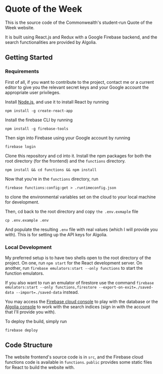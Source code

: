 # Quote of the Week

This is the source code of the Commonwealth's student-run Quote of the Week website.

It is built using React.js and Redux with a Google Firebase backend, and the search functionalities are provided by Algolia.

## Getting Started

### Requirements

First of all, if you want to contribute to the project, contact me or a current editor to give you the relevant secret keys and your Google account the appropriate user privileges.

Install [Node.js](https://nodejs.org/en/download/), and use it to install React by running

```npm install -g create-react-app```

Install the firebase CLI by running

```npm install -g firebase-tools```

Then sign into Firebase using your Google account by running

```firebase login```

Clone this repository and cd into it. Install the npm packages for both the root directory (for the frontend) and the `functions` directory.

```npm install && cd functions && npm install```

Now that you're in the `functions` directory, run

```firebase functions:config:get > .runtimeconfig.json```

to clone the environmental variables set on the cloud to your local machine for development.

Then, cd back to the root directory and copy `the .env.exmaple` file

```cp .env.example .env```

And populate the resulting `.env` file with real values (which I will provide you with). This is for setting up the API keys for Algolia.

### Local Development

My preferred setup is to have two shells open to the root directory of the project. On one, run `npm start` for the React development server. On another, run `firebase emulators:start --only functions` to start the function emulators.

If you also want to run an emulator of firestore use the command `firebase emulators:start --only functions,firestore --export-on-exit=./saved-data --import=./saved-data` instead.

You may access the [Firebase cloud console](https://console.firebase.google.com/) to play with the database or the [Algolia console](https://www.algolia.com/apps/DLRD60KG2Y) to work with the search indices (sign in with the account that I'll provide you with). 

To deploy the build, simply run

```firebase deploy```

## Code Structure

The website frontend's source code is in `src`, and the Firebase cloud functions code is available in `functions`. `public` provides some static files for React to build the website with. 